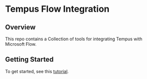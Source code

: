 # Tempus Flow Integration


## Overview
This repo contains a Collection of tools for integrating Tempus with Microsoft Flow.

## Getting Started

To get started, see this [tutorial](./GettingStarted.md).
